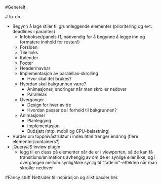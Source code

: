 #Generelt

#To-do
* Begynn å lage stiler til grunnleggende elementer (prioritering og evt. deadlines i parantes)
    * Infobokser/panels (1, nødvendig for å begynne å legge inn og formatere innhold for resten!)
    * Forsiden
    * Tile links
    * Kalender
    * Footer
    * Header/navbar
    * Implementasjon av paralellax-skrolling
       * Hvor skal det brukes?
    * Hvordan skal bakgrunnen være?
       * Animasjoner, endringer når man skroller nedover
       * Parallelax
    * Overganger
       * Design for hver av de
       * Hvordan passer de i forhold til bakgrunnen?
    * Animasjoner
       * Planlegging
       * Implementasjon
       * Budsjett (mtp. mobil og CPU-belastning)
* Vurder om toppnivåstruktur i index.html trenger endring (flere elementer/containers?)
* jQuery/JS inview plugin
    * legg til en class på elementer når de er i viewporten, så de kan få transitions/animations avhengig av om de er synlige eller ikke, og i overgangen mellom synlig/ikke synlig til "fade in"-effekten når man skroller nedover

#Fancy stuff
Nettsider til inspirasjon og slikt passer her.
